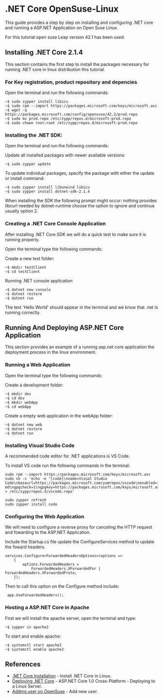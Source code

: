 # .NET Core OpenSuse-Linux
This guide provides a step by step on installing and configuring .NET core and running a ASP.NET Application on Open Suse Linux.

For this tutorial open suse Leap version 42.1 has been used.

## Installing .NET Core 2.1.4
This section contains the first step to install the packages necessary for running .NET core in linux distribution this tutorial.

### For Key registration, product repository and depencies

Open the terminal and run the following commands:

```
~$ sudo zypper install libicu
~$ sudo rpm --import https://packages.microsoft.com/keys/microsoft.asc
~$ wget -q https://packages.microsoft.com/config/opensuse/42.2/prod.repo
~$ sudo mv prod.repo /etc/zypp/repos.d/microsoft-prod.repo
~$ sudo chown root:root /etc/zypp/repos.d/microsoft-prod.repo
```

### Installing the .NET SDK:

Open the terminal and run the following commands:

Update all installed packages with newer available versions:
```
~$ sudo zypper update
```

To update individual packages, specify the package with either the update or install command:
```
~$ sudo zypper install libunwind libicu
~$ sudo zypper install dotnet-sdk-2.1.4
```

When installing the SDK the following prompt might occur: nothing provides libcurl needed by dotnet-runtime choose the option to ignore and continue usually option 2.


### Creating a .NET Core Console Application
After installing .NET Core SDK we will do a quick test to make sure it is running properly.

Open the terminal type the following commands:

Create a new test folder:
```
~$ mkdir testClient
~$ cd testClient
```

Running .NET console application
```
~$ dotnet new console
~$ dotnet restore
~$ dotnet run
```
The text 'Hello World' should appear in the terminal and we know that .net is running correctly.

## Running And Deploying ASP.NET Core Application
This section provides an example of a running asp.net core application the deployment process in the linux environment.

### Running a Web Application

Open the terminal type the following commands:

Create a development folder:
```
~$ mkdir dev
~$ cd dev
~$ mkdir webApp
~$ cd webApp
```

Create a empty web application in the webApp folder:
```
~$ dotnet new web
~$ dotnet restore
~$ dotnet run
```
### Installing Visual Studio Code
A recommended code editor for .NET applications is VS Code.

To install VS code run the following commands in the terminal:
```
sudo rpm --import https://packages.microsoft.com/keys/microsoft.asc
sudo sh -c 'echo -e "[code]\nname=Visual Studio Code\nbaseurl=https://packages.microsoft.com/yumrepos/vscode\nenabled=1\ntype=rpm-md\ngpgcheck=1\ngpgkey=https://packages.microsoft.com/keys/microsoft.asc" > /etc/zypp/repos.d/vscode.repo'
```

```
sudo zypper refresh
sudo zypper install code
```

### Configuring the Web Application
We will need to configure a reverse proxy for canceling the HTTP request and fowarding to the ASP.NET Application.

Include the Startup.cs file update the ConfigureServices method to update the foward headers.

```
services.Configure<ForwardedHeadersOptions>(options =>
    {
        options.ForwardedHeaders = 
            ForwardedHeaders.XForwardedFor | ForwardedHeaders.XForwardedProto;
    });
```
Then to call this option on the Configure method include:

```
 app.UseForwardedHeaders();
```

### Hosting a ASP.NET Core in Apache

First we will install the apache server, open the terminal and type:

```
~$ zypper in apache2
```

To start and enable apache:

```
~$ systemctl start apache2
~$ systemctl enable apache2
```

## References
* [.NET Core Installation](https://dotnet.microsoft.com/download/linux-package-manager/opensuse/sdk-2.1.4) - Install .NET Core in Linux.
* [Deploying .NET Core](https://www.youtube.com/watch?v=z5dnNthXwzE) - ASP.NET Core 1.0 Cross-Platform - Deploying to a Linux Server.
* [Adding user on OpenSuse](https://www.youtube.com/watch?v=lkVeMLwYHkY) - Add new user.
